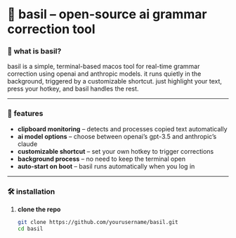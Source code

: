 # 🌱 **basil** – open-source ai grammar correction tool  

### 📝 **what is basil?**  
basil is a simple, terminal-based macos tool for real-time grammar correction using openai and anthropic models. it runs quietly in the background, triggered by a customizable shortcut. just highlight your text, press your hotkey, and basil handles the rest.

---

### 🚀 **features**  
- **clipboard monitoring** – detects and processes copied text automatically  
- **ai model options** – choose between openai’s gpt-3.5 and anthropic’s claude  
- **customizable shortcut** – set your own hotkey to trigger corrections  
- **background process** – no need to keep the terminal open  
- **auto-start on boot** – basil runs automatically when you log in  

---

### 🛠️ **installation**  
1. **clone the repo**  
   ```bash
   git clone https://github.com/yourusername/basil.git
   cd basil
